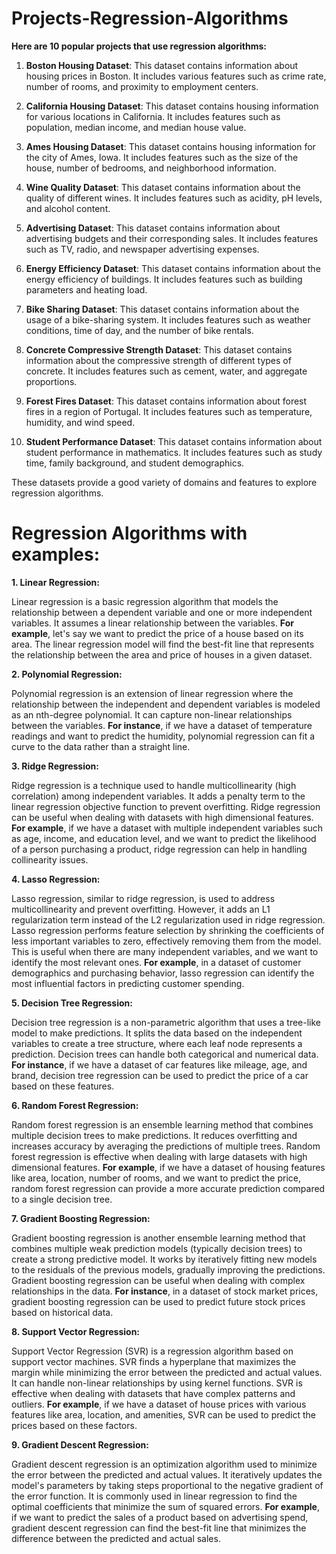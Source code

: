 # Projects-Regression-Algorithms

**Here are 10 popular projects that use regression algorithms:**

1. **Boston Housing Dataset**: This dataset contains information about housing prices in Boston. It includes various features such as crime rate, number of rooms, and proximity to employment centers.

2. **California Housing Dataset**: This dataset contains housing information for various locations in California. It includes features such as population, median income, and median house value.

3. **Ames Housing Dataset**: This dataset contains housing information for the city of Ames, Iowa. It includes features such as the size of the house, number of bedrooms, and neighborhood information.

4. **Wine Quality Dataset**: This dataset contains information about the quality of different wines. It includes features such as acidity, pH levels, and alcohol content.

5. **Advertising Dataset**: This dataset contains information about advertising budgets and their corresponding sales. It includes features such as TV, radio, and newspaper advertising expenses.

6. **Energy Efficiency Dataset**: This dataset contains information about the energy efficiency of buildings. It includes features such as building parameters and heating load.

7. **Bike Sharing Dataset**: This dataset contains information about the usage of a bike-sharing system. It includes features such as weather conditions, time of day, and the number of bike rentals.

8. **Concrete Compressive Strength Dataset**: This dataset contains information about the compressive strength of different types of concrete. It includes features such as cement, water, and aggregate proportions.

9. **Forest Fires Dataset**: This dataset contains information about forest fires in a region of Portugal. It includes features such as temperature, humidity, and wind speed.

10. **Student Performance Dataset**: This dataset contains information about student performance in mathematics. It includes features such as study time, family background, and student demographics.

These datasets provide a good variety of domains and features to explore regression algorithms. 

# Regression Algorithms with examples:

**1. Linear Regression:**

Linear regression is a basic regression algorithm that models the relationship between a dependent variable and one or more independent variables. It assumes a linear relationship between the variables. **For example**, let's say we want to predict the price of a house based on its area. The linear regression model will find the best-fit line that represents the relationship between the area and price of houses in a given dataset.

**2. Polynomial Regression:**

Polynomial regression is an extension of linear regression where the relationship between the independent and dependent variables is modeled as an nth-degree polynomial. It can capture non-linear relationships between the variables. **For instance**, if we have a dataset of temperature readings and want to predict the humidity, polynomial regression can fit a curve to the data rather than a straight line.

**3. Ridge Regression:**

Ridge regression is a technique used to handle multicollinearity (high correlation) among independent variables. It adds a penalty term to the linear regression objective function to prevent overfitting. Ridge regression can be useful when dealing with datasets with high dimensional features. **For example**, if we have a dataset with multiple independent variables such as age, income, and education level, and we want to predict the likelihood of a person purchasing a product, ridge regression can help in handling collinearity issues.

**4. Lasso Regression:**

Lasso regression, similar to ridge regression, is used to address multicollinearity and prevent overfitting. However, it adds an L1 regularization term instead of the L2 regularization used in ridge regression. Lasso regression performs feature selection by shrinking the coefficients of less important variables to zero, effectively removing them from the model. This is useful when there are many independent variables, and we want to identify the most relevant ones. **For example**, in a dataset of customer demographics and purchasing behavior, lasso regression can identify the most influential factors in predicting customer spending.

**5. Decision Tree Regression:**

Decision tree regression is a non-parametric algorithm that uses a tree-like model to make predictions. It splits the data based on the independent variables to create a tree structure, where each leaf node represents a prediction. Decision trees can handle both categorical and numerical data. **For instance**, if we have a dataset of car features like mileage, age, and brand, decision tree regression can be used to predict the price of a car based on these features.

**6. Random Forest Regression:**

Random forest regression is an ensemble learning method that combines multiple decision trees to make predictions. It reduces overfitting and increases accuracy by averaging the predictions of multiple trees. Random forest regression is effective when dealing with large datasets with high dimensional features. **For example**, if we have a dataset of housing features like area, location, number of rooms, and we want to predict the price, random forest regression can provide a more accurate prediction compared to a single decision tree.

**7. Gradient Boosting Regression:**

Gradient boosting regression is another ensemble learning method that combines multiple weak prediction models (typically decision trees) to create a strong predictive model. It works by iteratively fitting new models to the residuals of the previous models, gradually improving the predictions. Gradient boosting regression can be useful when dealing with complex relationships in the data. **For instance**, in a dataset of stock market prices, gradient boosting regression can be used to predict future stock prices based on historical data.

**8. Support Vector Regression:**

Support Vector Regression (SVR) is a regression algorithm based on support vector machines. SVR finds a hyperplane that maximizes the margin while minimizing the error between the predicted and actual values. It can handle non-linear relationships by using kernel functions. SVR is effective when dealing with datasets that have complex patterns and outliers. **For example**, if we have a dataset of house prices with various features like area, location, and amenities, SVR can be used to predict the prices based on these factors.

**9. Gradient Descent Regression:**

Gradient descent regression is an optimization algorithm used to minimize the error between the predicted and actual values. It iteratively updates the model's parameters by taking steps proportional to the negative gradient of the error function. It is commonly used in linear regression to find the optimal coefficients that minimize the sum of squared errors. **For example**, if we want to predict the sales of a product based on advertising spend, gradient descent regression can find the best-fit line that minimizes the difference between the predicted and actual sales.
